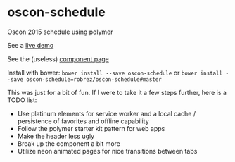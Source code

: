 # oscon-schedule
Oscon 2015 schedule using polymer

See a [live demo](http://robrez.github.io/oscon-schedule/components/oscon-schedule/demo/index.html)

See the (useless) [component page](http://robrez.github.io/oscon-schedule/components/oscon-schedule/index.html)

Install with bower:
`bower install --save oscon-schedule`
or
`bower install --save oscon-schedule=robrez/oscon-schedule#master`

This was just for a bit of fun. If I were to take it a few steps further, here is a TODO list:

- Use platinum elements for service worker and a local cache / persistence of favorites and offline capability
- Follow the polymer starter kit pattern for web apps
- Make the header less ugly
- Break up the component a bit more
- Utilize neon animated pages for nice transitions between tabs

